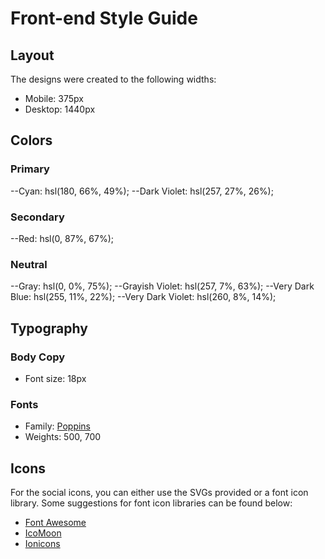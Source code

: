 # Front-end Style Guide

## Layout

The designs were created to the following widths:

- Mobile: 375px
- Desktop: 1440px

## Colors

### Primary

--Cyan: hsl(180, 66%, 49%);
--Dark Violet: hsl(257, 27%, 26%);

### Secondary

--Red: hsl(0, 87%, 67%);

### Neutral

--Gray: hsl(0, 0%, 75%);
--Grayish Violet: hsl(257, 7%, 63%);
--Very Dark Blue: hsl(255, 11%, 22%);
--Very Dark Violet: hsl(260, 8%, 14%);

## Typography

### Body Copy

- Font size: 18px

### Fonts

- Family: [Poppins](https://fonts.google.com/specimen/Poppins)
- Weights: 500, 700

## Icons

For the social icons, you can either use the SVGs provided or a font icon library. Some suggestions for font icon libraries can be found below:

- [Font Awesome](https://fontawesome.com)
- [IcoMoon](https://icomoon.io)
- [Ionicons](https://ionicons.com)